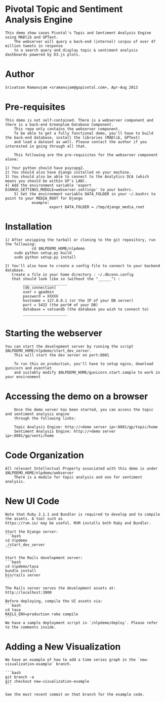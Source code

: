 Pivotal Topic and Sentiment Analysis Engine
============================================

	This demo show cases Pivotal's Topic and Sentiment Analysis Engine using MADlib and GPText.
        The webserver will query a back-end (internal) corpus of over 47 million tweets in response
        to a search query and display topic & sentiment analysis dashboards powered by D3.js plots.

Author
=======

	Srivatsan Ramanujam <sramanujam@gopivotal.com>, Apr-Aug 2013

Pre-requisites
===============

	This demo is not self-contained. There is a webserver component and there is a back-end Greenplum Database Component.
        This repo only contains the webserver component.        
        To be able to get a fully functional demo, you'll have to build the back-end database, install the libraries (MADlib, GPText)
        and load a dataset as well. Please contact the author if you interested in going through all that.

        This following are the pre-requisites for the webserver component alone:

	1) Your python should have psycopg2.
	2) You should also have django installed on your machine.
	3) You should also be able to connect to the Analytics DCA (which means you should be within GP's LAN).
	4) Add the environment variable 'export DJANGO_SETTINGS_MODULE=webserver.settings' to your bashrc.
        5) Set the environment variable DATA_FOLDER in your ~/.bashrc to point to your MEDIA_ROOT for Django
                example: 
                        export DATA_FOLDER = /tmp/django_media_root

Installation
=============

	1) After unzipping the tarball or cloning to the git repository, run the following:
                cd $NLPDEMO_HOME/nlpdemo 
  		sudo python setup.py build
  		sudo python setup.py install

    2) You'll also have to create a config file to connect to your backend database.
       Create a file in your home directory : ~/.dbconn.config
       that should look like so (without the "______") :
            ____________________
            [db_connection]
            user = gpadmin
            password = XXXXX
            hostname = 127.0.0.1 (or the IP of your DB server)
            port = 5432 (the port# of your DB)
            database = vatsandb (the database you wish to connect to)
            ____________________


Starting the webserver
=======================

	You can start the development server by running the script $NLPDEMO_HOME/nlpdemo/start_dev_server.
        This will start the dev server on port:8081

        To run this on production, you'll have to setup nginx, download gunicorn and eventlet 
        and suitably modify $NLPDEMO_HOME/gunicorn.start.sample to work in your environment  

Accessing the demo on a browser
================================

        Once the demo server has been started, you can access the topic and sentiment analysis engine 
        through the following links:

        Topic Analysis Engine: http://<demo server ip>:8081/gp/topic/home
        Sentiment Analysis Engine: http://<demo server ip>:8081/gp/senti/home

Code Organization
==================

	All relevant Intellectual Property associated with this demo is under $NLPDEMO_HOME/nlpdemo/webserver
        There is a module for topic analysis and one for sentiment analysis.

New UI Code
===========

    Note that Ruby 2.1.1 and Bundler is required to develop and to compile the assets. A tool such as
    https://rvm.io/ may be useful. RVM installs both Ruby and Bundler.

    Start the Django server:
    ```bash
    cd nlpdemo
    ./start_dev_server
    ```

    Start the Rails development server:
    ```bash
    cd nlpdemo/tasa
    bundle install
    bin/rails server
    ```

    The Rails server serves the development assets at: http://localhost:3000

    Before deploying, compile the UI assets via:
    ```bash
    cd tasa
    RAILS_ENV=production rake compile
    ```
    We have a sample deployment script in `/nlpdemo/deploy`. Please refer to the comments inside.

Adding a New Visualization
==========================

    We have an example of how to add a time series graph in the `new-visualization-example` branch.

    ```bash
    git branch -a
    git checkout new-visualization-example
    ```

    See the most recent commit on that branch for the example code.